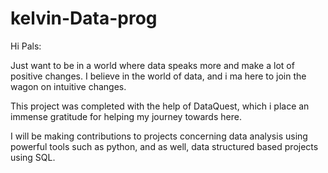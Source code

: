 # kelvin-Data-prog

Hi Pals:

Just want to be in a world where data speaks more and make a lot of positive changes. I believe in the world of data, and i ma here to join the wagon on intuitive changes.

This project was completed with the help of DataQuest, which i place an immense gratitude for helping my journey towards here.

I will be making contributions to projects concerning data analysis using powerful tools such as python, and as well, data structured based projects using SQL. 
